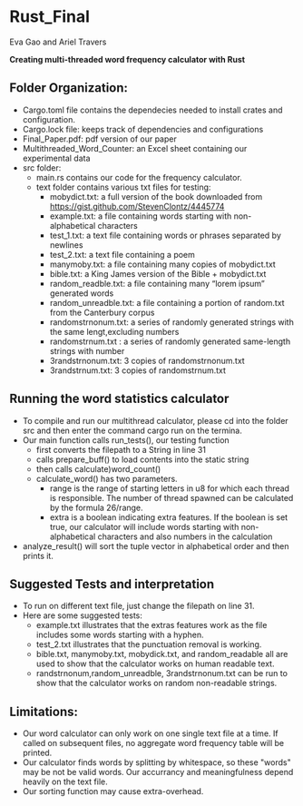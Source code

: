 # Rust_Final
Eva Gao and Ariel Travers

**Creating multi-threaded word frequency calculator with Rust**

## Folder Organization:
* Cargo.toml file contains the dependecies needed to install crates and configuration.
* Cargo.lock file: keeps track of dependencies and configurations
* Final_Paper.pdf: pdf version of our paper
* Multithreaded_Word_Counter: an Excel sheet containing our experimental data
* src folder:
    * main.rs contains our code for the frequency calculator.
    * text folder contains various txt files for testing:
        * mobydict.txt: a full version of the book downloaded from https://gist.github.com/StevenClontz/4445774
        * example.txt: a file containing words starting with non-alphabetical characters
        * test_1.txt: a text file containing words or phrases separated by newlines
        * test_2.txt: a text file containing a poem
        * manymoby.txt: a file containing many copies of mobydict.txt
        * bible.txt: a King James version of the Bible + mobydict.txt
        * random_readble.txt: a file containing many “lorem ipsum” generated words
        * random_unreadble.txt: a file containing a portion of random.txt from the Canterbury corpus
        * randomstrnonum.txt: a series of randomly generated strings with the same lengt,excluding numbers
        * randomstrnum.txt : a series of randomly generated same-length strings with number
        * 3randstrnonum.txt: 3 copies of randomstrnonum.txt
        * 3randstrnum.txt: 3 copies of randomstrnum.txt


## Running the word statistics calculator
* To compile and run our multithread calculator, please cd into the folder src and then enter the command cargo run on the termina.
* Our main function calls run_tests(), our testing function
    * first converts the filepath to a String in line 31
    * calls prepare_buff() to load contents into the static string
    * then calls calculate)word_count()
    *  calculate_word() has two parameters.
        * range is the range of starting letters in u8 for which each thread is responsible. The number of thread spawned can be calculated by the formula 26/range.
        * extra is a boolean indicating extra features. If the boolean is set true, our calculator will include words starting with non-alphabetical characters and also numbers in the calculation
* analyze_result() will sort the tuple vector in alphabetical order and then prints it.


## Suggested Tests and interpretation
* To run on different text file, just change the filepath on line 31.
* Here are some suggested tests:
    * example.txt illustrates that the extras features work as the file includes some words starting with a hyphen.
    * test_2.txt illustrates that the punctuation removal is working.
    * bible.txt, manymoby.txt, mobydick.txt, and random_readable all are used to show that the calculator works on human readable text.
    * randstrnonum,random_unreadble, 3randstrnonum.txt can be run to show that the calculator works on random non-readable strings. 


## Limitations:

* Our word calculator can only work on one single text file at a time. If called on subsequent files, no aggregate word frequency table will be printed.
* Our calculator finds words by splitting by whitespace, so these "words" may be not be valid words. Our accurrancy and meaningfulness depend heavily on the text file.
* Our sorting function may cause extra-overhead.
